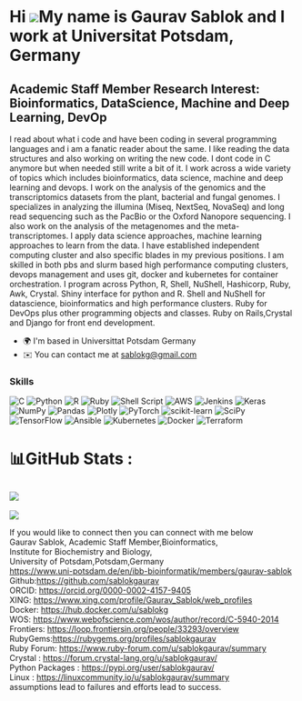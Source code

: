 Hi ![](https://user-images.githubusercontent.com/18350557/176309783-0785949b-9127-417c-8b55-ab5a4333674e.gif)My name is Gaurav Sablok and I work at Universitat Potsdam, Germany
================================================================================================================================================================================

Academic Staff Member 
Research Interest: Bioinformatics, DataScience, Machine and Deep Learning, DevOp
---------------------

I read about what i code and have been coding in several programming languages and i am a fanatic reader about the same. I like reading the data structures and also working on writing the new code. I dont code in C anymore but when needed still write a bit of it. I work across a wide variety of topics which includes bioinformatics, data science, machine and deep learning and devops. I work on the analysis of the genomics and the transcriptomics datasets from the plant, bacterial and fungal genomes. I specializes in analyzing the illumina (Miseq, NextSeq, NovaSeq) and long read sequencing such as the PacBio or the Oxford Nanopore sequencing. I also work on the analysis of the metagenomes and the meta-transcriptomes. I apply data science approaches, machine learning approaches to learn from the data. I have established independent computing cluster and also specific blades in my previous positions. I am skilled in both pbs and slurm based high performance computing clusters, devops management and uses git, docker and kubernetes for container orchestration. I program across Python, R, Shell, NuShell, Hashicorp, Ruby, Awk, Crystal. Shiny interface for python and R. Shell and NuShell for datascience, bioinformatics and high performance clusters. Ruby for DevOps plus other programming objects and classes. Ruby on Rails,Crystal and Django for front end development.

*   🌍  I'm based in Universittat Potsdam Germany
*   ✉️  You can contact me at [sablokg@gmail.com](mailto:sablokg@gmail.com)

### Skills 
![C](https://img.shields.io/badge/c-%2300599C.svg?style=flat-square&logo=c&logoColor=white) ![Python](https://img.shields.io/badge/python-3670A0?style=flat-square&logo=python&logoColor=ffdd54) ![R](https://img.shields.io/badge/r-%23276DC3.svg?style=flat-square&logo=r&logoColor=white) ![Ruby](https://img.shields.io/badge/ruby-%23CC342D.svg?style=flat-square&logo=ruby&logoColor=white) ![Shell Script](https://img.shields.io/badge/shell_script-%23121011.svg?style=flat-square&logo=gnu-bash&logoColor=white) ![AWS](https://img.shields.io/badge/AWS-%23FF9900.svg?style=flat-square&logo=amazon-aws&logoColor=white) ![Jenkins](https://img.shields.io/badge/jenkins-%232C5263.svg?style=flat-square&logo=jenkins&logoColor=white) ![Keras](https://img.shields.io/badge/Keras-%23D00000.svg?style=flat-square&logo=Keras&logoColor=white) ![NumPy](https://img.shields.io/badge/numpy-%23013243.svg?style=flat-square&logo=numpy&logoColor=white) ![Pandas](https://img.shields.io/badge/pandas-%23150458.svg?style=flat-square&logo=pandas&logoColor=white) ![Plotly](https://img.shields.io/badge/Plotly-%233F4F75.svg?style=flat-square&logo=plotly&logoColor=white) ![PyTorch](https://img.shields.io/badge/PyTorch-%23EE4C2C.svg?style=flat-square&logo=PyTorch&logoColor=white) ![scikit-learn](https://img.shields.io/badge/scikit--learn-%23F7931E.svg?style=flat-square&logo=scikit-learn&logoColor=white) ![SciPy](https://img.shields.io/badge/SciPy-%230C55A5.svg?style=flat-square&logo=scipy&logoColor=%white) ![TensorFlow](https://img.shields.io/badge/TensorFlow-%23FF6F00.svg?style=flat-square&logo=TensorFlow&logoColor=white) ![Ansible](https://img.shields.io/badge/ansible-%231A1918.svg?style=flat-square&logo=ansible&logoColor=white) ![Kubernetes](https://img.shields.io/badge/kubernetes-%23326ce5.svg?style=flat-square&logo=kubernetes&logoColor=white) ![Docker](https://img.shields.io/badge/docker-%230db7ed.svg?style=flat-square&logo=docker&logoColor=white) ![Terraform](https://img.shields.io/badge/terraform-%235835CC.svg?style=flat-square&logo=terraform&logoColor=white)
# 📊GitHub Stats :
![](https://github-readme-stats.vercel.app/api?username=sablokgaurav&theme=great-gatsby&hide_border=false&include_all_commits=false&count_private=false)<br/>
---
[![](https://visitcount.itsvg.in/api?id=sablokgaurav&icon=0&color=0)](https://visitcount.itsvg.in)


If you would like to connect then you can connect with me below \
Gaurav Sablok,
Academic Staff Member,Bioinformatics,\
Institute for Biochemistry and Biology,\
University of Potsdam,Potsdam,Germany \
https://www.uni-potsdam.de/en/ibb-bioinformatik/members/gaurav-sablok \
Github:https://github.com/sablokgaurav \
ORCID: https://orcid.org/0000-0002-4157-9405 \
XING: https://www.xing.com/profile/Gaurav_Sablok/web_profiles \
Docker: https://hub.docker.com/u/sablokg \
WOS: https://www.webofscience.com/wos/author/record/C-5940-2014 \
Frontiers: https://loop.frontiersin.org/people/33293/overview \
RubyGems:https://rubygems.org/profiles/sablokgaurav \
Ruby Forum: https://www.ruby-forum.com/u/sablokgaurav/summary \
Crystal : https://forum.crystal-lang.org/u/sablokgaurav/ \
Python Packages : https://pypi.org/user/sablokgaurav/ \
Linux : https://linuxcommunity.io/u/sablokgaurav/summary \
assumptions lead to failures and efforts lead to success.
